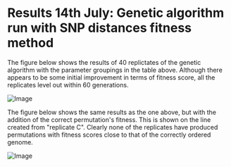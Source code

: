Results 14th July: Genetic algorithm run with SNP distances fitness method
========================================================

The figure below shows the results of 40 replictates of the genetic algorithm with the parameter groupings in the table above. Although there appears to be some initial improvement in terms of fitness score, all the replicates level out within 60 generations.

![Image](https://github.com/edwardchalstrey1/fragmented_genome_with_snps/blob/max_density/arabidopsis_datasets/10K_dataset4a/umbrella_plot_fits_total_snp_distances.png?raw=true)

The figure below shows the same results as the one above, but with the addition of the correct permutation's fitness. This is shown on the line created from "replicate C". Clearly none of the replicates have produced permutations with fitness scores close to that of the correctly ordered genome.

![Image](https://github.com/edwardchalstrey1/fragmented_genome_with_snps/blob/max_density/arabidopsis_datasets/10K_dataset4a/umbrella_plot_fits_total_snp_distance_with_correct.png?raw=true)
